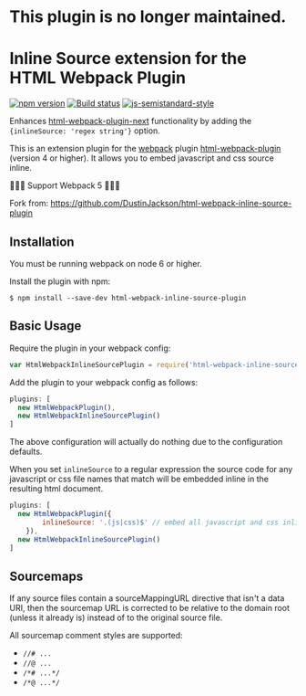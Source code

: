 # This plugin is no longer maintained. 


Inline Source extension for the HTML Webpack Plugin
========================================
[![npm version](https://badge.fury.io/js/html-webpack-inline-source-plugin-next.svg)](https://badge.fury.io/js/html-webpack-inline-source-plugin-next) [![Build status](https://travis-ci.org/czewail/html-webpack-inline-source-plugin-next.svg?branch=master)](https://travis-ci.org/czewail/html-webpack-inline-source-plugin-next) [![js-semistandard-style](https://img.shields.io/badge/code%20style-semistandard-brightgreen.svg?style=flat-square)](https://github.com/Flet/semistandard)

Enhances [html-webpack-plugin-next](https://github.com/ampedandwired/html-webpack-plugin)
functionality by adding the `{inlineSource: 'regex string'}` option.

This is an extension plugin for the [webpack](http://webpack.github.io) plugin [html-webpack-plugin](https://github.com/ampedandwired/html-webpack-plugin) (version 4 or higher).  It allows you to embed javascript and css source inline.

👏👏👏 Support Webpack 5 👏👏👏

Fork from: https://github.com/DustinJackson/html-webpack-inline-source-plugin

Installation
------------
You must be running webpack on node 6 or higher.

Install the plugin with npm:
```shell
$ npm install --save-dev html-webpack-inline-source-plugin
```

Basic Usage
-----------
Require the plugin in your webpack config:

```javascript
var HtmlWebpackInlineSourcePlugin = require('html-webpack-inline-source-plugin');
```

Add the plugin to your webpack config as follows:

```javascript
plugins: [
  new HtmlWebpackPlugin(),
  new HtmlWebpackInlineSourcePlugin()
]  
```
The above configuration will actually do nothing due to the configuration defaults.

When you set `inlineSource` to a regular expression the source code for any javascript or css file names that match will be embedded inline in the resulting html document.
```javascript
plugins: [
  new HtmlWebpackPlugin({
		inlineSource: '.(js|css)$' // embed all javascript and css inline
	}),
  new HtmlWebpackInlineSourcePlugin()
]  
```

Sourcemaps
----------
If any source files contain a sourceMappingURL directive that isn't a data URI, then the sourcemap URL is corrected to be relative to the domain root (unless it already is) instead of to the original source file.

All sourcemap comment styles are supported:

* `//# ...`
* `//@ ...`
* `/*# ...*/`
* `/*@ ...*/`
